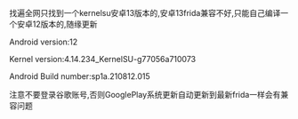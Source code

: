 找遍全网只找到一个kernelsu安卓13版本的,安卓13frida兼容不好,只能自己编译一个安卓12版本的,随缘更新

Android version:12 

Kernel version:4.14.234_KernelSU-g77056a710073

Android Build number:sp1a.210812.015

注意不要登录谷歌账号,否则GooglePlay系统更新自动更新到最新frida一样会有兼容问题
